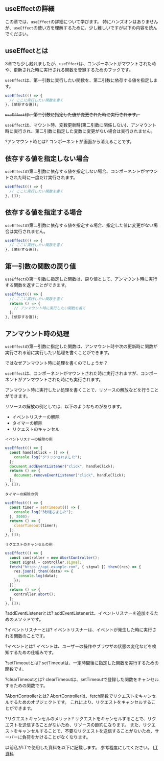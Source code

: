 ## useEffectの詳細
この章では、`useEffect`の詳細について学びます。
特にハンズオンはありませんが、`useEffect`の使い方を理解するために、少し難しいですが以下の内容を読んでください。

## useEffectとは
3章でも少し触れましたが、`useEffect`は、コンポーネントがマウントされた時や、更新された時に実行される関数を登録するためのフックです。

`useEffect`は、第一引数に実行したい関数を、第二引数に依存する値を指定します。

```ts
useEffect(() => {
  // ここに実行したい関数を書く
}, [依存する値]);
```


~~`useEffect`は、第二引数に指定した値が変更された時に実行されます。~~


`useEffect`は、マウント時、変数更新時(第二引数に関係しない)、アンマウント時に実行され、第二引数に指定した変数に変更がない場合は実行されません。

?アンマウント時とは?
コンポーネントが画面から消えることです。

## 依存する値を指定しない場合

`useEffect`の第二引数に依存する値を指定しない場合、コンポーネントがマウントされた時に一度だけ実行されます。

```ts
useEffect(() => {
  // ここに実行したい関数を書く
}, []);
```

## 依存する値を指定する場合

`useEffect`の第二引数に依存する値を指定する場合、指定した値に変更がない場合は実行されません。

```ts
useEffect(() => {
  // ここに実行したい関数を書く
}, [依存する値]);
```

## 第一引数の関数の戻り値

`useEffect`の第一引数に指定した関数は、戻り値として、アンマウント時に実行する関数を返すことができます。

```ts
useEffect(() => {
  // ここに実行したい関数を書く
  return () => {
    // アンマウント時に実行したい関数を書く
  };
}, [依存する値]);
```

## アンマウント時の処理

`useEffect`の第一引数に指定した関数は、アンマウント時や次の更新時に関数が実行される前に実行したい処理を書くことができます。

ではなぜアンマウント時に処理を書くのでしょうか？

`useEffect`は、コンポーネントがマウントされた時に実行されますが、コンポーネントがアンマウントされた時にも実行されます。

アンマウント時に実行したい処理を書くことで、リソースの解放などを行うことができます。

リソースの解放の例としては、以下のようなものがあります。

- イベントリスナーの解除
- タイマーの解除
- リクエストのキャンセル

`イベントリスナーの解除の例`
```ts
useEffect(() => {
  const handleClick = () => {
    console.log("クリックされました");
  };
  document.addEventListener("click", handleClick);
  return () => {
    document.removeEventListener("click", handleClick);
  };
}, []);
```

`タイマーの解除の例`
```ts
useEffect(() => {
  const timer = setTimeout(() => {
    console.log("3秒経ちました");
  }, 3000);
  return () => {
    clearTimeout(timer);
  };
}, []);
```

`リクエストのキャンセルの例`
```ts
useEffect(() => {
  const controller = new AbortController();
  const signal = controller.signal;
  fetch("https://api.example.com", { signal }).then((res) => {
    res.json().then((data) => {
      console.log(data);
    });
  });
  return () => {
    controller.abort();
  };
}, []);
```

?addEventListenerとは?
addEventListenerは、イベントリスナーを追加するためのメソッドです。

?イベントリスナーとは?
イベントリスナーは、イベントが発生した時に実行される関数のことです。

?イベントとは?
イベントは、ユーザーの操作やブラウザの状態の変化などを検知するための仕組みです。

?setTimeoutとは?
setTimeoutは、一定時間後に指定した関数を実行するための関数です。

?clearTimeoutとは?
clearTimeoutは、setTimeoutで登録した関数をキャンセルするための関数です。

?AbortControllerとは?
AbortControllerは、fetch関数でリクエストをキャンセルするためのオブジェクトです。
これにより、リクエストをキャンセルすることができます。

?リクエストキャンセルのメリット?
リクエストをキャンセルすることで、リクエストを送信することがないため、リソースの節約になります。
また、リクエストをキャンセルすることで、不要なリクエストを送信することがないため、サーバーに負荷をかけることがなくなります。


以前私がLTで使用した資料を以下に記載します。
参考程度にしてください。
[LT資料](https://docs.google.com/presentation/d/1jcR4ikT8SGiX6CGTqkDCUgrN0C9XFr2m/edit?usp=sharing&ouid=113725397931361750197&rtpof=true&sd=true)